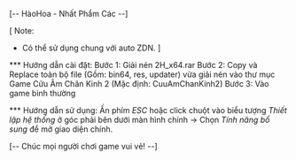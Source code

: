 [-- HàoHoa - Nhất Phẩm Các --]

[ Note:
+ Có thể sử dụng chung với auto ZDN.
]

*** Hướng dẫn cài đặt:
Bước 1: Giải nén 2H_x64.rar
Bước 2: Copy và Replace toàn bộ file (Gồm: bin64, res, updater) vừa giải nén vào thư mục Game Cửu Âm Chân Kinh 2 (Mặc định: CuuAmChanKinh2)
Bước 3: Vào game bình thường

*** Hướng dẫn sử dụng:
Ấn phím *ESC* hoặc click chuột vào biểu tượng *Thiết lập hệ thống* ở góc phải bên dưới màn hình chính -> Chọn *Tính năng bổ sung* để mở giao diện chính.

[-- Chúc mọi người chơi game vui vẻ! --]


